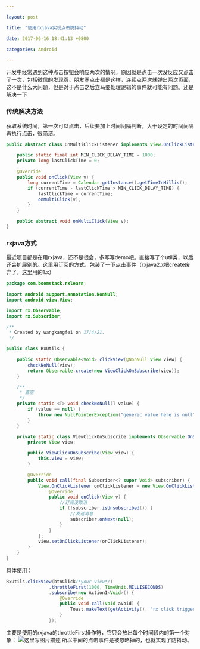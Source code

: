 ```yaml
---

layout: post 

title: "使用rxjava实现点击防抖动" 

date: 2017-06-16 18:41:13 +0800 

categories: Android

---
```


开发中经常遇到这种点击按钮会响应两次的情况，原因就是点击一次没反应又点击了一次，包括微信的发现页、朋友圈点击都是这样，连续点两次就弹出两次页面，这不是什么大问题，但是对于点击之后立马要处理逻辑的事件就可能有问题。还是解决一下
### 传统解决方法
获取系统时间，第一次可以点击，后续要加上时间间隔判断，大于设定的时间间隔再执行点击，很简洁。
```java
public abstract class OnMultiClickListener implements View.OnClickListener {

    public static final int MIN_CLICK_DELAY_TIME = 1000;
    private long lastClickTime = 0;

    @Override
    public void onClick(View v) {
        long currentTime = Calendar.getInstance().getTimeInMillis();
        if (currentTime - lastClickTime > MIN_CLICK_DELAY_TIME) {
            lastClickTime = currentTime;
            onMultiClick(v);
        }
    }

    public abstract void onMultiClick(View v);
}
```
### rxjava方式
最近项目都是在用rxjava，还不是很会，多写写demo吧。直接写了个util类，以后还会扩展别的。这里用订阅的方式，包装了一下点击事件（rxjava2.x把create废弃了，这里用的1.x）
```java
package com.boomstack.rxlearn;

import android.support.annotation.NonNull;
import android.view.View;

import rx.Observable;
import rx.Subscriber;

/**
 * Created by wangkangfei on 17/4/21.
 */

public class RxUtils {

    public static Observable<Void> clickView(@NonNull View view) {
        checkNoNull(view);
        return Observable.create(new ViewClickOnSubscribe(view));
    }

    /**
     * 查空
     */
    private static <T> void checkNoNull(T value) {
        if (value == null) {
            throw new NullPointerException("generic value here is null");
        }
    }

    private static class ViewClickOnSubscribe implements Observable.OnSubscribe<Void> {
        private View view;

        public ViewClickOnSubscribe(View view) {
            this.view = view;
        }

        @Override
        public void call(final Subscriber<? super Void> subscriber) {
            View.OnClickListener onClickListener = new View.OnClickListener() {
                @Override
                public void onClick(View v) {
                    //订阅没取消
                    if (!subscriber.isUnsubscribed()) {
                        //发送消息
                        subscriber.onNext(null);
                    }
                }
            };
            view.setOnClickListener(onClickListener);
        }
    }
}

```
具体使用：
```java
RxUtils.clickView(btnClick/*your view*/)
                .throttleFirst(1000, TimeUnit.MILLISECONDS)
                .subscribe(new Action1<Void>() {
                    @Override
                    public void call(Void aVoid) {
                        Toast.makeText(getActivity(), "rx click triggered", Toast.LENGTH_SHORT).show();
                    }
                });
```
主要是使用的rxjava的throttleFirst操作符，它只会放出每个时间段内的第一个对象：
![这里写图片描述](http://img.blog.csdn.net/20170421144317322?watermark/2/text/aHR0cDovL2Jsb2cuY3Nkbi5uZXQvZXRoYW5ob2xh/font/5a6L5L2T/fontsize/400/fill/I0JBQkFCMA==/dissolve/70/gravity/SouthEast)
所以中间的点击事件是被忽略掉的，也就实现了防抖动。